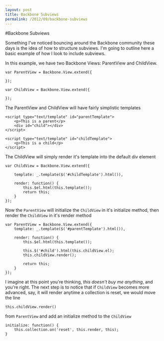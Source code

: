 ```yaml
---
layout: post
title: Backbone Subviews
permalink: /2012/09/backbone-subviews
---
```


#Backbone Subviews

Something I've noticed bouncing around the Backbone community these days is the idea of how to structure subviews. I'm going to outline here a basic example of how I look to include subviews.

In this example, we have two Backbone Views: ParentView and ChildView.

	var ParentView = Backbone.View.extend({
		
	});

	var ChildView = Backbone.View.extend({
		
	});

The ParentView and ChildView will have fairly simplistic templates

	<script type="text/template" id="parentTemplate">
		<p>This is a parent</p>
		<div id="child"></div>
	</script>

	<script type="text/template" id="childTemplate">
		<p>This is a child</p>
	</script>

The ChildView will simply render it's template into the default div element

	var ChildView = Backbone.View.extend({

		template: _.template($('#childTemplate').html()),

		render: function() {
			this.$el.html(this.template());
			return this;
		}
	});

Now the `ParentView` will initialize the `ChildView` in it's initialize method, then render the `ChildView` in it's render method

	var ParentView = Backbone.View.extend({
		template: _.template($('#parentTemplate').html()),

		render: function() {
			this.$el.html(this.template());

			this.$('#child').html(this.childView.el);
			this.childView.render();

			return this;	
		}
	});

I imagine at this point you're thinking, *this doesn't buy me anything*, and you're right. The next step is to notice that if `ChildView` becomes more advanced, say, it will render anytime a collection is reset, we would move the line

	this.childView.render()

from `ParentView` and add an initialize method to the `ChildView`

	initialize: function() {
		this.collection.on('reset', this.render, this);
	}